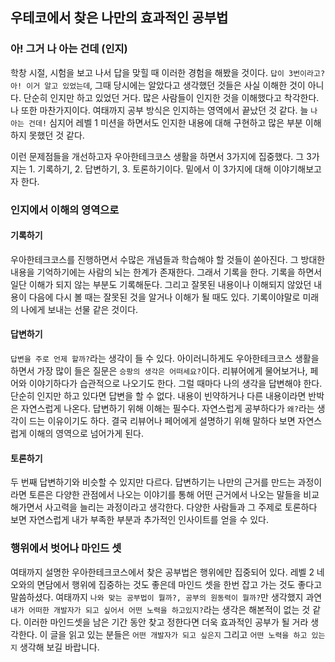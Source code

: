 ## 우테코에서 찾은 나만의 효과적인 공부법

### 아! 그거 나 아는 건데 (인지)
학창 시절, 시험을 보고 나서 답을 맞힐 때 이러한 경험을 해봤을 것이다. `답이 3번이라고? 아! 이거 알고 있었는데`, 그때 당시에는 알았다고 생각했던 것들은 사실 이해한 것이 아니다. 단순히 인지만 하고 있었던 거다. 많은 사람들이 인지한 것을 이해했다고 착각한다. 나 또한 마찬가지이다. 여태까지 공부 방식은 인지하는 영역에서 끝났던 것 같다. 늘 `나 아는 건데!` 심지어 레벨 1 미션을 하면서도 인지한 내용에 대해 구현하고 많은 부분 이해하지 못했던 것 같다. 

이런 문제점들을 개선하고자 우아한테크코스 생활을 하면서 3가지에 집중했다. 그 3가지는 1. 기록하기, 2. 답변하기, 3. 토론하기이다. 밑에서 이 3가지에 대해 이야기해보고자 한다.

### 인지에서 이해의 영역으로 

#### 기록하기
우아한테크코스를 진행하면서 수많은 개념들과 학습해야 할 것들이 쏟아진다. 그 방대한 내용을 기억하기에는 사람의 뇌는 한계가 존재한다. 그래서 기록을 한다. 기록을 하면서 일단 이해가 되지 않는 부분도 기록해둔다. 그리고 잘못된 내용이나 이해되지 않았던 내용이 다음에 다시 볼 때는 잘못된 것을 알거나 이해가 될 때도 있다. 기록이야말로 미래의 나에게 보내는 선물 같은 것이다.

#### 답변하기
`답변을 주로 언제 할까?`라는 생각이 들 수 있다. 아이러니하게도 우아한테크코스 생활을 하면서 가장 많이 들은 질문은 `승팡의 생각은 어떠세요?`이다. 리뷰어에게 물어보거나, 페어와 이야기하다가 습관적으로 나오기도 한다. 그럴 때마다 나의 생각을 답변해야 한다. 단순히 인지만 하고 있다면 답변을 할 수 없다. 내용이 빈약하거나 다른 내용이라면 반박은 자연스럽게 나온다. 답변하기 위해 이해는 필수다. 자연스럽게 공부하다가 `왜?`라는 생각이 드는 이유이기도 하다. 결국 리뷰어나 페어에게 설명하기 위해 말하다 보면 자연스럽게 이해의 영역으로 넘어가게 된다.

#### 토론하기 
두 번째 답변하기와 비슷할 수 있지만 다르다. 답변하기는 나만의 근거를 만드는 과정이라면 토른은 다양한 관점에서 나오는 이야기를 통해 어떤 근거에서 나오는 말들을 비교해가면서 사고력을 늘리는 과정이라고 생각한다. 다양한 사람들과 그 주제로 토론하다 보면 자연스럽게 내가 부족한 부분과 추가적인 인사이트를 얻을 수 있다.

### 행위에서 벗어나 마인드 셋

여태까지 설명한 우아한테크코스에서 찾은 공부법은 행위에만 집중되어 있다. 레벨 2 네오와의 면담에서 행위에 집중하는 것도 좋은데 마인드 셋을 한번 잡고 가는 것도 좋다고 말씀하셨다. 여태까지 `나와 맞는 공부법이 뭘까?, 공부의 원동력이 뭘까?`만 생각했지 과연 `내가 어떠한 개발자가 되고 싶어서 어떤 노력을 하고있지?`라는 생각은 해본적이 없는 것 같다. 이러한 마인드셋을 남은 기간 동안 찾고 정한다면 더욱 효과적인 공부가 될 거라 생각한다. 이 글을 읽고 있는 분들은 `어떤 개발자가 되고 싶은지` 그리고 `어떤 노력을 하고 있는지` 생각해 보길 바랍니다.

